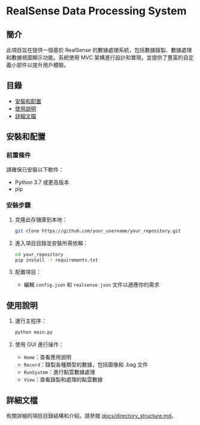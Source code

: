 # RealSense Data Processing System

## 簡介

此項目旨在提供一個基於 RealSense 的數據處理系統，包括數據錄製、數據處理和數據視圖顯示功能。系統使用 MVC 架構進行設計和實現，並提供了豐富的自定義小部件以提升用戶體驗。

## 目錄

- [安裝和配置](#安裝和配置)
- [使用說明](#使用說明)
- [詳細文檔](#詳細文檔)

## 安裝和配置

### 前置條件

請確保已安裝以下軟件：
- Python 3.7 或更高版本
- pip

### 安裝步驟

1. 克隆此存儲庫到本地：
    ```bash
    git clone https://github.com/your_username/your_repository.git
    ```

2. 進入項目目錄並安裝所需依賴：
    ```bash
    cd your_repository
    pip install -r requirements.txt
    ```

3. 配置項目：
    - 編輯 `config.json` 和 `realsense.json` 文件以適應你的需求

## 使用說明

1. 運行主程序：
    ```bash
    python main.py
    ```

2. 使用 GUI 進行操作：
    - `Home`：查看應用說明
    - `Record`：錄製各種類型的數據，包括圖像和 .bag 文件
    - `RunSystem`：進行點雲數據處理
    - `View`：查看錄製和處理的點雲數據

## 詳細文檔

有關詳細的項目目錄結構和介紹，請參閱 [docs/directory_structure.md](docs/directory_structure.md)。
